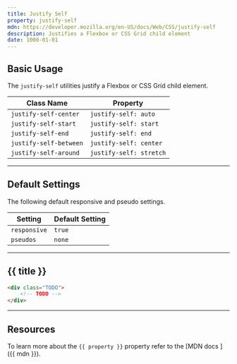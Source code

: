 ```yaml
---
title: Justify Self
property: justify-self
mdn: https://developer.mozilla.org/en-US/docs/Web/CSS/justify-self
description: Justifies a Flexbox or CSS Grid child element
date: 1000-01-01
---
```


## Basic Usage

The `justify-self` utilities justify a Flexbox or CSS Grid child element.

| Class Name             | Property                |
| ---------------------- | ----------------------- |
| `justify-self-center`  | `justify-self: auto`    |
| `justify-self-start`   | `justify-self: start`   |
| `justify-self-end`     | `justify-self: end`     |
| `justify-self-between` | `justify-self: center`  |
| `justify-self-around`  | `justify-self: stretch` |

---

## Default Settings

The following default responsive and pseudo settings.

| Setting      | Default Setting |
| ------------ | --------------- |
| `responsive` | `true`          |
| `pseudos`    | `none`          |

---

## {{ title }}

<div class="bg-silver-200 p-20 h-256 radius-md flex flex-wrap align-content-center">
  <!-- ... -->
</div>

```html
<div class="TODO">
	<!-- TODO -->
</div>
```

---

## Resources

To learn more about the `{{ property }}` property refer to the [MDN docs <i class="far fa-external-link ml-6"></i>]({{ mdn }}).
